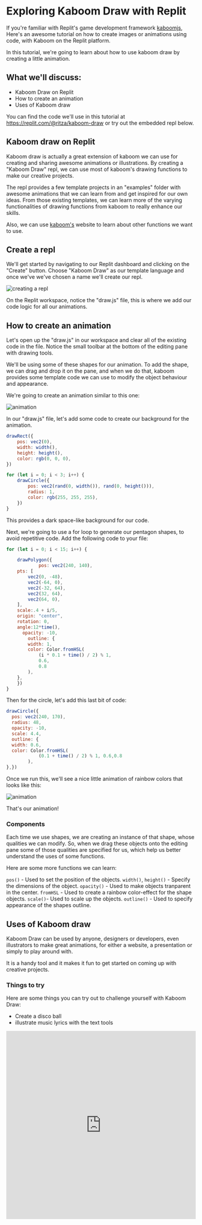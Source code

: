 # Exploring Kaboom Draw with Replit

If you're familiar with Replit's game development framework [kaboomjs](http://kaboom.com), Here's an awesome tutorial on how to create images or animations using code, with Kaboom on the Replit platform.

In this tutorial, we're going to learn about how to use kaboom draw by creating a little animation.

## What we'll discuss:

* Kaboom Draw on Replit
* How to create an animation
* Uses of Kaboom draw

You can find the code we'll use in this tutorial at https://replit.com/@ritza/kaboom-draw or try out the embedded repl below.


## Kaboom draw on Replit

Kaboom draw is actually a great extension of kaboom we can use for creating and sharing awesome animations or illustrations. By creating a "Kaboom Draw" repl, we can use most of kaboom's drawing functions to make our creative projects.

The repl provides a few template projects in an "examples" folder with awesome animations that we can learn from and get inspired for our own ideas. From those existing templates, we can learn more of the varying functionalities of drawing functions from kaboom to really enhance our skills.

Also, we can use [kaboom's](http://kaboomjs.com) website to learn about other functions we want to use. 

## Create a repl

We'll get started by navigating to our Replit dashboard and clicking on the "Create" button. Choose "Kaboom Draw" as our template language and once we've we've chosen a name we'll create our repl.

![creating a repl](create-repl.png)

On the Replit workspace, notice the "draw.js" file, this is where we add our code logic for all our animations.


## How to create an animation

Let's open up the "draw.js" in our workspace and clear all of the existing code in the file. Notice the small toolbar at the bottom of the editing pane with drawing tools.

We'll be using some of these shapes for our animation. To add the shape, we can drag and drop it on the pane, and when we do that, kaboom provides some template code we can use to modify the object behaviour and appearance.

We're going to create an animation similar to this one:

![animation](seeds.gif)

In our "draw.js" file, let's add some code to create our background for the animation.

```javascript
drawRect({
	pos: vec2(0),
	width: width(),
	height: height(),
	color: rgb(0, 0, 0),
})

for (let i = 0; i < 3; i++) {
	drawCircle({
		pos: vec2(rand(0, width()), rand(0, height())),
		radius: 1,
		color: rgb(255, 255, 255),
	})
}
```
  This provides a dark space-like background for our code.

  Next, we're going to use a for loop to generate our pentagon shapes, to avoid repetitive code. Add the following code to your file:

```javascript
for (let i = 0; i < 15; i++) {

	drawPolygon({
			pos: vec2(240, 140),
	pts: [
		vec2(0, -48),
		vec2(-64, 0),
		vec2(-32, 64),
		vec2(32, 64),
		vec2(64, 0),
	],
    scale:.4 + i/5,
    origin: "center",
    rotation: 0,
    angle:12*time(),
	  opacity: -10,
		outline: {
		width: 1,
		color: Color.fromHSL(
			(i * 0.1 + time() / 2) % 1,
			0.6,
			0.8
		),
	},		
	})
}
```

Then for the circle, let's add this last bit of code:

```javascript
drawCircle({
  pos: vec2(240, 170),
  radius: 48,
  opacity: -10,
  scale: 4.4,
  outline: {
  width: 0.6,
  color: Color.fromHSL(
  			(0.1 + time() / 2) % 1, 0.6,0.8
  		),
},})
```

Once we run this, we'll see a nice little animation of rainbow colors that looks like this:

![animation](animation.png)

That's our animation!

### Components

Each time we use shapes, we are creating an instance of that shape, whose qualities we can modify. So, when we drag these objects onto the editing pane some of those qualities are specified for us, which help us better understand the uses of some functions.

Here are some more functions we can learn:

`pos()` - Used to set the position of the objects.
`width()`, `height()` - Specify the dimensions of the object.
`opacity()` - Used to make objects tranparent in the center.
`fromHSL` - Used to create a rainbow color-effect for the shape objects.
`scale()`- Used to scale up the objects.
`outline()` - Used to specify appearance of the shapes outline.


## Uses of Kaboom draw

Kaboom Draw can be used by anyone, designers or developers, even illustrators to make great animations, for either a website, a presentation or simply to play around with.

It is a handy tool and it makes it fun to get started on coming up with creative projects.


### Things to try

Here are some things you can try out to challenge yourself with Kaboom Draw:
  
* Create a disco ball
* illustrate music lyrics with the text tools

<iframe frameborder="0" width="100%" height="500px" src="https://replit.com/@ritza/kaboom-draw?embed=true"></iframe>
